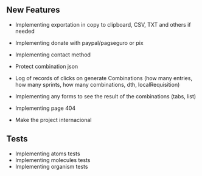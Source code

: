 ## New Features

- Implementing exportation in copy to clipboard, CSV, TXT and others if needed

- Implementing donate with paypal/pagseguro or pix
- Implementing contact method
- Protect combination json
- Log of records of clicks on generate Combinations (how many entries, how many sprints, how many combinations, dth, localRequisition)

- Implementing any forms to see the result of the combinations (tabs, list)
- Implementing page 404
- Make the project internacional

## Tests

- Implementing atoms tests
- Implementing molecules tests
- Implementing organism tests
